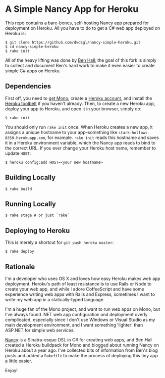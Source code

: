 # A Simple Nancy App for Heroku

This repo contains a bare-bones, self-hosting Nancy app prepared for
deployment on Heroku. All you have to do to get a C# web app deployed on
Heroku is:

```shell
$ git clone https://github.com/dvdsgl/nancy-simple-heroku.git
$ cd nancy-simple-heroku
$ rake init
```

All of the heavy lifting was done by [Ben Hall](https://github.com/BenHall); the
goal of this fork is simply to collect and document Ben's hard work to
make it even easier to create simple C# apps on Heroku.

## Dependencies

First off, you need to [get
Mono](http://www.go-mono.com/mono-downloads/download.html), create a
[Heroku account](https://api.heroku.com/signup), and install the [Heroku toolbelt](https://toolbelt.heroku.com/)
if you haven't already. Then, to create a new Heroku app, deploy your
app to Heroku, and open it in your browser, simply do:

```shell
$ rake init
```

You should only run `rake init` once.  When Heroku creates a new app, it
assigns a unique hostname to your app–something like
`stark-hollows-8350.herokuapp.com`, for example. `rake init` reads this
hostname and saves it in a Heroku environment variable,
which the Nancy app reads to bind to the correct URL. If you ever change
your Heroku host name, remember to update `HOST`:

```shell
$ heroku config:add HOST=<your new hostname>
```

## Building Locally

```shell
$ rake build
```

## Running Locally

```shell
$ rake stage # or just `rake`
```

## Deploying to Heroku

This is merely a shortcut for `git push heroku master`:

```shell
$ rake deploy
```
## Rationale

I'm a developer who uses OS X and loves how easy Heroku makes web app
deployment. Heroku's path of least resistance is to use Rails or Node to
create your web app, and while I adore CoffeeScript and have some
experience writing web apps with Rails and Express, sometimes I want
to write my web app in a statically-typed language.

I'm a huge fan of the Mono project, and want to run web apps on Mono,
but I've always found .NET web app configuration and deployment overly
complicated, especially since I don't use Windows or Visual Studio as my
main development environment, and I want something 'lighter' than
ASP.NET for simple web services.

[Nancy](http://nancyfx.org/) is a Sinatra-esque DSL in C# for creating
web apps, and Ben Hall created a Heroku buildpack for Mono and blogged
about running Nancy on Heroku about a year ago. I've collected bits of
information from Ben's blog posts and added a `Rakefile` to make the
process of deploying this tiny app a little easier.

Enjoy!
